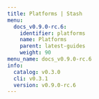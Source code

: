 ```yaml
---
title: Platforms | Stash
menu:
  docs_v0.9.0-rc.6:
    identifier: platforms
    name: Platforms
    parent: latest-guides
    weight: 90
menu_name: docs_v0.9.0-rc.6
info:
  catalog: v0.3.0
  cli: v0.3.1
  version: v0.9.0-rc.6
---
```


